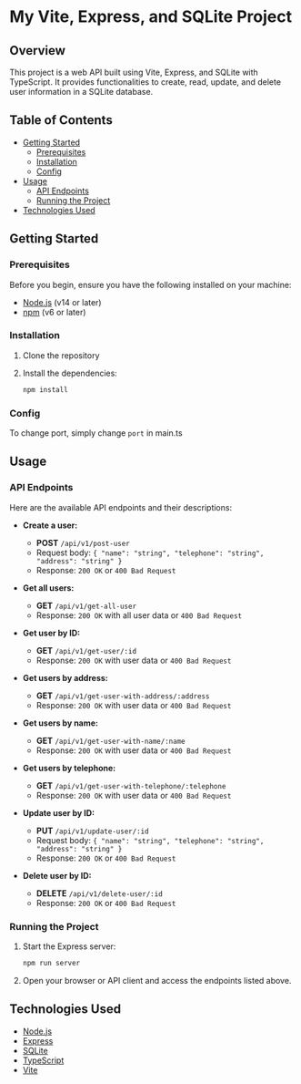 # My Vite, Express, and SQLite Project

## Overview

This project is a web API built using Vite, Express, and SQLite with TypeScript. It provides functionalities to create, read, update, and delete user information in a SQLite database.

## Table of Contents

- [Getting Started](#getting-started)
  - [Prerequisites](#prerequisites)
  - [Installation](#installation)
  - [Config](#config)
- [Usage](#usage)
  - [API Endpoints](#api-endpoints)
  - [Running the Project](#running-the-project)
- [Technologies Used](#technologies-used)

## Getting Started

### Prerequisites

Before you begin, ensure you have the following installed on your machine:

- [Node.js](https://nodejs.org/) (v14 or later)
- [npm](https://www.npmjs.com/) (v6 or later)

### Installation

1. Clone the repository

2. Install the dependencies:
   ```sh
   npm install
   ```

### Config
To change port, simply change `port` in main.ts

## Usage

### API Endpoints

Here are the available API endpoints and their descriptions:

- **Create a user:**
  - **POST** `/api/v1/post-user`
  - Request body: `{ "name": "string", "telephone": "string", "address": "string" }`
  - Response: `200 OK` or `400 Bad Request`

- **Get all users:**
  - **GET** `/api/v1/get-all-user`
  - Response: `200 OK` with all user data or `400 Bad Request`

- **Get user by ID:**
  - **GET** `/api/v1/get-user/:id`
  - Response: `200 OK` with user data or `400 Bad Request`

- **Get users by address:**
  - **GET** `/api/v1/get-user-with-address/:address`
  - Response: `200 OK` with user data or `400 Bad Request`

- **Get users by name:**
  - **GET** `/api/v1/get-user-with-name/:name`
  - Response: `200 OK` with user data or `400 Bad Request`

- **Get users by telephone:**
  - **GET** `/api/v1/get-user-with-telephone/:telephone`
  - Response: `200 OK` with user data or `400 Bad Request`

- **Update user by ID:**
  - **PUT** `/api/v1/update-user/:id`
  - Request body: `{ "name": "string", "telephone": "string", "address": "string" }`
  - Response: `200 OK` or `400 Bad Request`

- **Delete user by ID:**
  - **DELETE** `/api/v1/delete-user/:id`
  - Response: `200 OK` or `400 Bad Request`

### Running the Project

1. Start the Express server:
   ```sh
   npm run server
   ```

2. Open your browser or API client and access the endpoints listed above.


## Technologies Used

- [Node.js](https://nodejs.org/)
- [Express](https://expressjs.com/)
- [SQLite](https://www.sqlite.org/index.html)
- [TypeScript](https://www.typescriptlang.org/)
- [Vite](https://vitejs.dev/)

